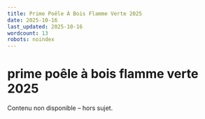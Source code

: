 ```yaml
---
title: Prime Poêle À Bois Flamme Verte 2025
date: 2025-10-16
last_updated: 2025-10-16
wordcount: 13
robots: noindex
---
```


# prime poêle à bois flamme verte 2025

Contenu non disponible – hors sujet.